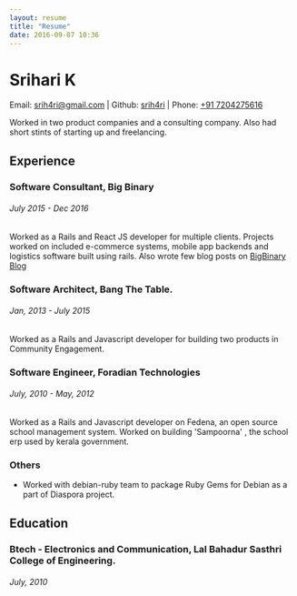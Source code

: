 ```yaml
---
layout: resume
title: "Resume"
date: 2016-09-07 10:36
---
```


# Srihari K

Email: [srih4ri@gmail.com](mailto:srih4ri@gmail.com) \| Github: [srih4ri](https://github.com/srih4ri) \| Phone: [+91 7204275616](tel:+917204275616)

Worked in two product companies and a consulting company. Also had short stints of starting up and freelancing.

## Experience

### Software Consultant, Big Binary

###### July 2015 - Dec 2016
Worked as a Rails and React JS developer for multiple clients. Projects worked on included e-commerce systems, mobile app backends and logistics software built using rails. Also wrote few blog posts on [BigBinary Blog](https://blog.bigbinary.com)

### Software Architect, Bang The Table.

###### Jan, 2013 - July 2015
Worked as a Rails and Javascript developer for building two products in Community Engagement.

### Software Engineer, Foradian Technologies

###### July, 2010 - May, 2012
Worked as a Rails and Javascript developer on Fedena, an open source school management system. Worked on building 'Sampoorna' , the school erp used by kerala government.

### Others

*   Worked with debian-ruby team to package Ruby Gems for Debian as a part of Diaspora project.

## Education

### Btech - Electronics and Communication, Lal Bahadur Sasthri College of Engineering.

###### July, 2010
